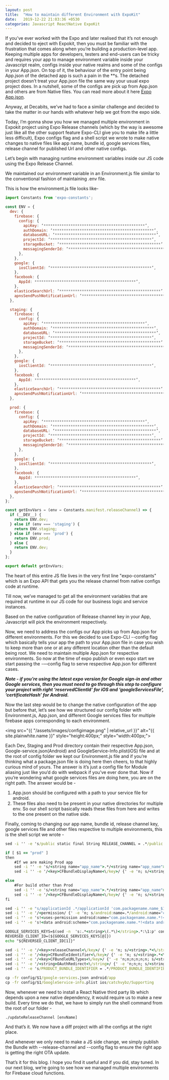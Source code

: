 ```yaml
---
layout: post
title:  "How to maintain different Environment with ExpoKit"
date:   2019-12-22 21:03:36 +0530
categories: Javascript ReactNative ExpoKit
---
```

If you’ve ever worked with the Expo and later realised that it’s not enough and decided to eject with Expokit, then you must be familiar with the frustration that comes along when you’re building a production-level app. Keeping multiple apps for developers, testers and end-users can be tricky and requires your app to manage environment variable inside your Javascript realm, configs inside your native realms and some of the configs in your App.json. On top of it, the behaviour of the entry point being App.json of the detached app is such a pain in the **s. The detached project doesn’t treat your App.json file the same way your usual expo project does.
In a nutshell, some of the configs are pick up from App.json and others are from Native files. You can read more about it here [Expo App.json].

Anyway, at Decabits, we’ve had to face a similar challenge and decided to take the matter in our hands with whatever help we got from the expo side.

Today, I’m gonna show you how we managed multiple environment in Expokit project using Expo Release channels (which by the way is awesome just like all the other support feature Expo-CLI give you to make life a little less difficult), Expo configs flag and a shell script we wrote to make native changes to native files like app name, bundle id, google services files, release channel for published Url and other native configs.

Let’s begin with managing runtime environment variables inside our JS code using the Expo Release Channel.

We maintained our environment variable in an Environment.js file similar to the conventional fashion of maintaining .env file.

This is how the environment.js file looks like-


```javascript
import Constants from 'expo-constants';

const ENV = {
  dev: {
    firebase: {
      config: {
        apiKey: ‘*********************************************’,
        authDomain: ‘*********************************************’,
        databaseURL: ‘*********************************************’,
        projectId: ‘*********************************************’,
        storageBucket: ‘*********************************************’
        messagingSenderId: ‘*********************************************’
      },
    },
    google: {
      iosClientId: ‘*********************************************’,
    },
    facebook: {
      AppId: *********************************************’,
    },
    elasticeSearchUrl: ‘*********************************************’,
    apnsSendPushNotificationUrl: ‘*********************************************’,
  },

  staging: {
    firebase: {
      config: {
        apiKey: ‘*********************************************’,
        authDomain: ‘*********************************************’,
        databaseURL: ‘*********************************************’,
        projectId: ‘*********************************************’,
        storageBucket: ‘*********************************************’
        messagingSenderId: ‘*********************************************’
      },
    },
    google: {
      iosClientId: ‘*********************************************’,
    },
    facebook: {
      AppId: *********************************************’,
    },
    elasticeSearchUrl: ‘*********************************************’,
    apnsSendPushNotificationUrl: ‘*********************************************’,
  },

  prod: {
    firebase: {
      config: {
        apiKey: ‘*********************************************’,
        authDomain: ‘*********************************************’,
        databaseURL: ‘*********************************************’,
        projectId: ‘*********************************************’,
        storageBucket: ‘*********************************************’
        messagingSenderId: ‘*********************************************’
      },
    },
    google: {
      iosClientId: ‘*********************************************’,
    },
    facebook: {
      AppId: *********************************************’,
    },
    elasticeSearchUrl: ‘*********************************************’,
    apnsSendPushNotificationUrl: ‘*********************************************’,
  },
};

const getEnvVars = (env = Constants.manifest.releaseChannel) => {
  if (__DEV__) {
    return ENV.dev;
  } else if (env === 'staging') {
    return ENV.staging;
  } else if (env === 'prod') {
    return ENV.prod;
  } else {
    return ENV.dev;
  }
};

export default getEnvVars;

```

The heart of this entire JS file lives in the very first line "expo-constants" which is an Expo API that gets you the release channel from native configs code at runtime.

Till now, we’ve managed to get all the environment variables that are required at runtime in our JS code for our business logic and service instances.

Based on the native configuration of Release channel key in your App, Javascript will pick the environment respectively.

Now, we need to address the configs our App picks up from App.json for different environments.
For this we decided to use Expo-CLI --config flag which basically tells your app the path to your App.json file in case you wish to keep more than one or at any different location other than the default being root. We need to maintain multiple App.json for respective environments. So now at the time of expo publish or even expo start we start passing the -—config flag to serve respective App.json for different cases.

***Note - if you’re using the latest expo version for Google sign-in and other Google services, then you must need to go through this step to configure your project with right ‘reservedClientId’ for iOS and ‘googleServicesFile’, ‘certificateHash’ for Android.***



Now the last step would be to change the native configuration of the app but before that, let’s see how we structured our config folder with Environment.js, App.json, and different Google services files for multiple firebase apps corresponding to each environment.



<img src="{{ "/assets/images/configimage.png" | relative_url }}" alt="{{ site.plainwhite.name }}" style="height:400px;"
style="width:400px;">

Each Dev, Staging and Prod directory contain their respective App.json, Google-service.json(Android) and GoogleService-Info.plist(iOS) file and at the root of config folder we kept our Environment.js file and if you’re thinking what a package.json file is doing here then cheers, to that highly curious mind of yours. The answer is it’s just a config file for Module aliasing just like you’d do with webpack if you’ve ever done that.
Now if you’re wondering what google services files are doing here, you are on the right path. The answer would be -

1. App.json should be configured with a path to your service file for android.
2. These files also need to be present in your native directories for multiple env. So our shell script basically reads these files from here and writes to the one present on the native side.


Finally, coming to changing our app name, bundle id, release channel key, google services file and other files respective to multiple environments,  this is the shell script we wrote -

```bat
sed -i '' -e 's/public static final String RELEASE_CHANNEL = .*/public static final String RELEASE_CHANNEL = "'$1'";/g' ./android/app/src/main/java/host/exp/exponent/generated/AppConstants.java;

if [ $1 == "prod" ]
then
    #If we are making Prod app
    sed -i '' -e 's/<string name="app_name">.*/<string name="app_name">CatchVybz<\/string>/g' ./android/app/src/main/res/values/strings.xml;
    sed -i '' -e '/<key>CFBundleDisplayName<\/key>/ {' -e 'n; s/<string>.*<\/string>/<string>CatchVybz<\/string>/' -e '}' ./ios/catchvybz/Supporting/info.plist;

else
    #For build other than Prod
    sed -i '' -e 's/<string name="app_name">.*/<string name="app_name">CatchVybz-'$1'<\/string>/g' ./android/app/src/main/res/values/strings.xml;
    sed -i '' -e '/<key>CFBundleDisplayName<\/key>/ {' -e 'n; s/<string>.*<\/string>/<string>CatchVybz-'$1'<\/string>/' -e '}' ./ios/catchvybz/Supporting/info.plist;
fi

sed -i '' -e "s/applicationId .*/applicationId 'com.packagename.name_$1'/g" ./android/app/build.gradle;
sed -i '' -e '/<permission/ {' -e 'n; s/android:name=.*/android:name="com.packagename.name_'$1'.permission.C2D_MESSAGE"/' -e '}' ./android/app/src/main/AndroidManifest.xml;
sed -i '' -e 's!<uses-permission android:name="com.packagename.name.*!<uses-permission android:name="com.packagename.name_'$1'.permission.C2D_MESSAGE" />!g' ./android/app/src/main/AndroidManifest.xml;
sed -i '' -e 's!<data android:scheme="com.packagename.name.*!<data android:scheme="com.packagename.name_'$1'" android:path="oauthredirect"/>!g' ./android/app/src/main/AndroidManifest.xml;

GOOGLE_SERVICES_KEYS=$(sed -n  's:.*<string>\(.*\)</string>.*:\1:p' config/$1/GoogleService-info.plist)
REVERSED_CLIENT_ID=(${GOOGLE_SERVICES_KEYS[@]})
echo "${REVERSED_CLIENT_ID[1]}"

sed -i '' -e '/<key>releaseChannel<\/key>/ {' -e 'n; s/<string>.*<\/string>/<string>'$1'<\/string>/' -e '}' ./ios/catchvybz/Supporting/EXShell.plist;
sed -i '' -e '/<key>CFBundleIdentifier<\/key>/ {' -e 'n; s/<string>.*<\/string>/<string>com.packagename.name-'$1'<\/string>/' -e '}' ./ios/catchvybz/Supporting/info.plist;
sed -i '' -e '/<key>CFBundleURLTypes<\/key>/ {' -e 'n;n;n;n;n;n; s/<string>.*<\/string>/<string>'${REVERSED_CLIENT_ID[1]}'<\/string>/' -e '}' ./ios/catchvybz/Supporting/info.plist;
sed -i '' -e '/<string>OAuthRedirect<\/string>/ {' -e 'n;n;n; s/<string>.*<\/string>/<string>com.packagename.name-'$1'<\/string>/' -e '}' ./ios/catchvybz/Supporting/info.plist;
sed -i '' -e 's/PRODUCT_BUNDLE_IDENTIFIER = .*/PRODUCT_BUNDLE_IDENTIFIER = com.packagename.name-'$1';/g' ./ios/catchvybz.xcodeproj/project.pbxproj;

cp -fr config/$1/google-services.json android/app
cp -fr config/$1/GoogleService-info.plist ios/catchvybz/Supporting

```

Now, whenever we need to install a React Native third party lib which depends upon a new native dependency, it would require us to make a new build. Every time we do that, we have to simply run the shell command from the root of our folder -

```
./updateReleaseChannel [envName]
```

And that’s it. We now have a diff project with all the configs at the right place.

And whenever we only need to make a JS side change, we simply publish the Bundle with --release-channel and --config flag to ensure the right app is getting the right OTA update.


That’s it for this blog. I hope you find it useful and if you did, stay tuned. In our next blog, we’re going to see how we managed multiple environments for Firebase cloud functions.


[Expo App.json]: https://docs.expo.io/versions/latest/workflow/configuration/
